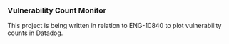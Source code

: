 ### Vulnerability Count Monitor

This project is being written in relation to ENG-10840 to plot vulnerability counts in Datadog.